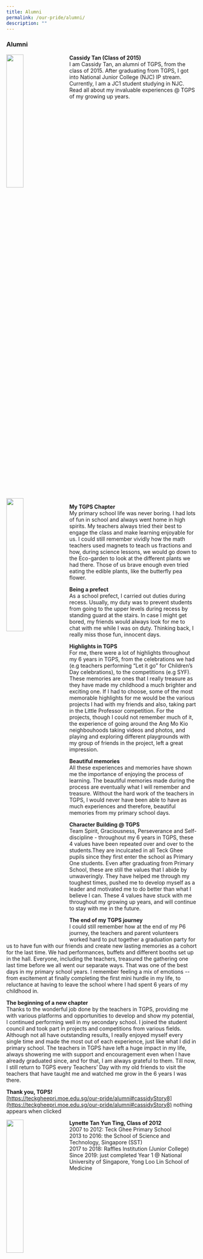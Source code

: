 ```yaml
---
title: Alumni
permalink: /our-pride/alumni/
description: ""
---
```

### **Alumni**

<img src="/images/alumni1.png" style="width:30%;margin-right:15px;" align = "left">

**Cassidy Tan (Class of 2015)**<br>
I am Cassidy Tan, an alumni of TGPS, from the class of 2015. After graduating from TGPS, I got into National Junior College (NJC) IP stream. Currently, I am a JC1 student studying in NJC.  Read all about my invaluable experiences @ TGPS of my growing up years.

<br clear="left">

<img src="/images/alumni2.png" style="width:30%;margin-right:15px;" align = "left">

**My TGPS Chapter**<br>
My primary school life was never boring. I had lots of fun in school and always went home in high spirits. My teachers always tried their best to engage the class and make learning enjoyable for us. I could still remember vividly how the math teachers used magnets to teach us fractions and how, during science lessons, we would go down to the Eco-garden to look at the different plants we had there. Those of us brave enough even tried eating the edible plants, like the butterfly pea flower.

**Being a prefect**<br>
As a school prefect, I carried out duties during recess. Usually, my duty was to prevent students from going to the upper levels during recess by standing guard at the stairs. In case I might get bored, my friends would always look for me to chat with me while I was on duty. Thinking back, I really miss those fun, innocent days.

**Highlights in TGPS**<br>
For me, there were a lot of highlights throughout my 6 years in TGPS, from the celebrations we had (e.g teachers performing “Let it go” for Children’s Day celebrations), to the competitions (e.g SYF). These memories are ones that I really treasure as they have made my childhood a much brighter and exciting one. If I had to choose, some of the most memorable highlights for me would be the various projects I had with my friends and also, taking part in the Little Professor competition. For the projects, though I could not remember much of it, the experience of going around the Ang Mo Kio neighbouhoods taking videos and photos, and playing and exploring different playgrounds with my group of friends in the project, left a great impression.

**Beautiful memories**<br>
All these experiences and memories have shown me the importance of enjoying the process of learning. The beautiful memories made during the process are eventually what I will remember and treasure. Without the hard work of the teachers in TGPS, I would never have been able to have as much experiences and therefore, beautiful memories from my primary school days.

**Character Building @ TGPS**<br>
Team Spirit, Graciousness, Perseverance and Self-discipline - throughout my 6 years in TGPS, these 4 values have been repeated over and over to the students.They are inculcated in all Teck Ghee pupils since they first enter the school as Primary One students. Even after graduating from Primary School, these are still the values that I abide by unwaveringly. They have helped me through my toughest times, pushed me to develop myself as a leader and motivated me to do better than what I believe I can. These 4 values have stuck with me throughout my growing up years, and will continue to stay with me in the future.

**The end of my TGPS journey**<br>
I could still remember how at the end of my P6 journey, the teachers and parent volunteers worked hard to put together a graduation party for us to have fun with our friends and create new lasting memories as a cohort for the last time. We had performances, buffets and different booths set up in the hall. Everyone, including the teachers, treasured the gathering one last time before we all went our separate ways. That was one of the best days in my primary school years. I remember feeling a mix of emotions -- from excitement at finally completing the first mini hurdle in my life, to reluctance at having to leave the school where I had spent 6 years of my childhood in.

**The beginning of a new chapter**<br>
Thanks to the wonderful job done by the teachers in TGPS, providing me with various platforms and opportunities to develop and show my potential, I continued performing well in my secondary school. I joined the student council and took part in projects and competitions from various fields. Although not all have outstanding results, I really enjoyed myself every single time and made the most out of each experience, just like what I did in primary school. The teachers in TGPS have left a huge impact in my life, always showering me with support and encouragement even when I have already graduated since, and for that, I am always grateful to them. Till now, I still return to TGPS every Teachers’ Day with my old friends to visit the teachers that have taught me and watched me grow in the 6 years I was there.

**Thank you, TGPS!**<br>
[https://teckgheepri.moe.edu.sg/our-pride/alumni#cassidyStory8](https://teckgheepri.moe.edu.sg/our-pride/alumni#cassidyStory8) nothing appears when clicked

<img src="/images/alumni3.jpg" style="width:30%;margin-right:15px;" align = "left">

**Lynette Tan Yun Ting, Class of 2012**<br>
2007 to 2012: Teck Ghee Primary School<br>
2013 to 2016: the School of Science and Technology, Singapore (SST)<br>
2017 to 2018: Raffles Institution (Junior College)<br>
Since 2019: just completed Year 1 @ National University of Singapore, Yong Loo Lin School of Medicine

<br clear="left">

<img src="/images/alumni4.jpg" style="width:30%;margin-right:15px;" align = "left">

Lynette Tan is one of the pride and joy in Teck Ghee's fruits of labour.

Read all about Lynette’s experiences and perspective about Teck Ghee Primary and find out more about her current status and achievement.

**Growing up @ TGPS**<br>
My primary school years definitely comprise some of the fondest memories I have of my childhood. I always looked forward to going to school to see my friends and teachers and enjoyed the warm and caring atmosphere. I remember how there was once the ex-principal Mr Tan Say Kiat saw my friends and me eating plain noodles for lunch and bought us extra fishballs before we could even refuse and how teachers would spend time listening to our trivial rants and take time to talk to us as equals, well beyond our graduation. This culture was definitely reflected by the student body, which allowed me to make many lasting friendships, including with 2 of my dearest friends – Tricia Ong and Toh Si Jia (6 Care 2012), who are still close to me 14 years after we first met.

**My Learning Experience @ TGPS**<br>
Apart from caring for their students, teachers not only inspired us to learn more, but also provided us with the platforms to reach our full potential. I remember being given the opportunity to run around the school with cameras and microphones with my peers to help film a montage video for the school’s 10-year anniversary. We were also given the chance to plant seeds in the eco-garden for science lessons, to watch musicals and perform outside of school as a Choir member. Other experiences include the opportunities to fly to Taicang for a week-long overseas mmersion programme and to take part in multiple scientific competitions where my friends and I received personal help and training to make sure that we were prepared for the invaluable experiences we had.

**Nurturing my passions in science**<br>
Apart from caring for their students, teachers not only inspired us to learn more, but also provided us with the platforms to reach our full potential. I remember being given the opportunity to run around the school with cameras and microphones with my peers to help film a montage video for the school’s 10-year anniversary. We were also given the chance to plant seeds in the eco-garden for science lessons, to watch musicals and perform outside of school as a Choir member. Other experiences include the opportunities to fly to Taicang for a week-long overseas mmersion programme and to take part in multiple scientific competitions where my friends and I received personal help and training to make sure that we were prepared for the invaluable experiences we had.

**Character Building @ TGPS**<br>
TGPS also helped build my character. In primary 5/6, a few of us were selected to be mentors in the Learning Support Programme. We arrived in school 30 minutes earlier and headed to the library where we read to the lower primary students who had trouble coping with their studies. Although I did not fully understand the meaning of volunteerism back then, this experience provided a stepping stone for my future endeavors as it taught me the concept of empathy and gave me the chance to help others. As I learnt more about what empathy and compassion truly meant over the years, I began to take part in more community involvement projects including tutoring underprivileged primary school students and spending time with patients undergoing dialysis while I was in Raffles Institution (Junior College). Ultimately, I’d like to think that it was all these experiences combined that landed me a position in the National University of Singapore Yong Loo Lin School of Medicine where I’m receiving an education that will enable me to help as many people as I can in the future.

**Conclusion**<br>
At the end of my first year of university, as I look back, there have been many experiences and people that I’m extremely grateful for – including my primary school teachers. To Mrs Lydia Lye, Ms Lee Li Min, Ms Priscilla Pan, Mr Tan Kian Tee, Ms Michelle Ng, Ms Chee Qiu Xia at Teck Ghee Primary, and all other teachers who have taught me, thank you for inspiring me, for believing in me and for nurturing and shaping me into the person that I am today.

<br clear="left">

<img src="/images/alumni5.jpg" style="width:30%;margin-right:15px;" align = "left">

**Nur Afiqah Bte Ahmad**<br>
Afiqah is a pupil with exceptional grit. In spite of her family's financial difficulty, she continued to explore different ways to learn, without any tuition. She made it a point to learn on her own.

<br clear="left">

She visited the bookstore daily to read Math questions from the assessment books, visualized her answers and cross-checked them with the answers found at the back of the books. She was able to stay focus at all times, even when she needed to help out with family chores. She was also able to balance her intensive choir practices and her studies.

Finally, Afiqah aced her examinations and emerged as the top Malay pupil in school for 2013 Primary School Leaving Examinations. Because of her exceptional performance, she was placed into the Integrated Programme (IP) of Cedar Girls’ Secondary School.

Her ‘can-do’ spirit and grit has shown us that all things are possible.

<br clear="left">

<img src="/images/alumni6.jpg" style="width:30%;margin-right:15px;" align = "left">

**Nur Amirah Nabilah Mohd Hidir**<br>
Life is not easy for any of us. But what’s of that? We must have perseverance and above all confidence in ourselves. We must believe that we are gifted for something and that this thing must be attained - Marie Curie '

10 year-old Amirah, then a primary 5 student found herself in a totally new environment. After being taken care of by her paternal grandmother, Amirah was uprooted and placed in the care of her mother and transferred from Ahmad Ibrahim Primary School to Tech Ghee Primary School. Adapting to the new environment proved to be quite difficult. Amirah the eldest of the 7 children stayed in a one room flat. She had to make new friends, learn new rules and learn from new teachers. For many, the noisy neighbour who loved to play loud music at any time of the day and the one room flat may be factors that made studying a challenge. Not to Amirah.

The year she took her PSLE, her mother and stepfather separated. It was a real test to her for it happened when PSLE was just around the corner. Despite the struggle, she aced it and made it to Anderson Secondary School.

In secondary school, she excelled in public speaking. The year she took her O’level, she shifted to her father’s place, in Bukit Batok. That did not deter her. She travelled despite the distance and it paid off. In 2014, she was enrolled into Victoria Junior College where she excelled in the debate team.

While her personal life is not a bed of roses, she continues to press on in school. What kept her going? Her reply was, “Even amidst the darkness, there is a horizon that awaits me. There will be obstacles along the way and I will fall. But I will always remember to get back up. I will never give up because nobody really cares if I choose to whine and stay where I fall. I must make that decision to get up.”

<br clear="left">

<img src="/images/alumni7.jpg" style="width:30%;margin-right:15px;" align = "left">

**Chen Hui Zhu**<br>
The sky's the limit - that is the motto that Chen Hui Zhu lives by. Having to overcome setbacks and the absence of a mother-figure in her life has never deterred Hui Zhu from excelling in her studies. In fact, she has never failed to set yet a new target for her to keep challenging herself. She is source of inspiration to others.

Without tuition and having to face personal issues, she took it upon herself to seek and expand her skills beyond the textbooks. Her resourcefulness in using available resources and those to recommended to her is exemplary. Very often, she is willing to share her new-found knowledge which is an extension of classroom learning humbly with others.

She found solace in writing her inner thoughts and this was where she honed her flair in writing. As a senior prefect, she was able to sharpen her leadership skills. Having earned excellent results in the PSLE in 2011, she is currently in the Integrated Programme Junior College. Despite the hectic schedule, she is coping remarkably well, and most importantly, she is equipped with the right attitude, values and mental strength to bring her goals to greater heights. Being 'average' is never in her vocabulary.